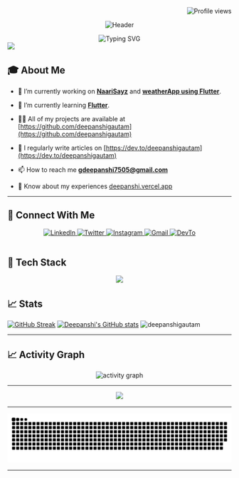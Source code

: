 <p align="right">
  <img src="https://komarev.com/ghpvc/?username=deepanshigautam&label=Visitors&color=0077B5&style=rounded-square" alt="Profile views" />
</p>
<div align="center">

![Header](https://capsule-render.vercel.app/api?type=venom&height=200&color=gradient&customColorList=12,13,14,15,16,17,18,19,20,21,22,23,24&text=Hi,%20I'm%20Deepanshi&fontSize=60&fontColor=fff&animation=fadeIn&2desc=&descSize=20&descAlignY=70)

<img src="https://readme-typing-svg.herokuapp.com?font=Fira+Code&size=25&duration=4000&pause=1000&color=FF69B4&center=true&vCenter=true&width=600&lines=Computer+Science+Engineering+Student;Full+Stack+Developer;Open+Source+Enthusiast;Always+Learning+New+Things" alt="Typing SVG" />

</div>


<!-- Decorative Line -->
<img src="https://user-images.githubusercontent.com/73097560/115834477-dbab4500-a447-11eb-908a-139a6edaec5c.gif">


## 🎓 About Me
- 🔭 I’m currently working on [**NaariSayz**](https://github.com/deepanshigautam/NaariSayz) and [**weatherApp using Flutter**](https://github.com/deepanshigautam/weatherApp).

- 🌱 I’m currently learning [**Flutter**](https://docs.flutter.dev/?_gl=1*e9p31h*_ga*NTA2ODMxMzQ1LjE3Mjk0MTIxMDg.*_ga_04YGWK0175*MTcyOTc0MzY4Ni4yLjAuMTcyOTc0MzY4Ni4wLjAuMA..).

- 👨‍💻 All of my projects are available at [https://github.com/deepanshigautam](https://github.com/deepanshigautam)

- 📝 I regularly write articles on [https://dev.to/deepanshigautam](https://dev.to/deepanshigautam)

- 📫 How to reach me **gdeepanshi7505@gmail.com**

- 📄 Know about my experiences [deepanshi.vercel.app](deepanshi.vercel.app)

---

<!-- Connect Section -->
## 🤝 Connect With Me


<div align="center">
  <a href="https://www.linkedin.com/in/deepanshi-gautam-754532278/" target="_blank">
    <img src="https://skillicons.dev/icons?i=linkedin&theme=dark" alt="LinkedIn" width="50"/>
  </a>
  <a href="https://x.com/Deepanshi270)" target="_blank">
    <img src="https://skillicons.dev/icons?i=twitter&theme=dark" alt="Twitter" width="50"/>
  </a>
  <a href="https://www.instagram.com/yourprofile" target="_blank">
    <img src="https://skillicons.dev/icons?i=instagram&theme=dark" alt="Instagram" width="50"/>
  </a>
  <a href="mailto:gdeepansshi7505@gmail.com" target="_blank">
    <img src="https://skillicons.dev/icons?i=gmail&theme=dark" alt="Gmail" width="50"/>
  </a>
  <a href="https://dev.to/deepanshigautam" target="_blank">
    <img src="https://skillicons.dev/icons?i=devto&theme=dark" alt="DevTo" width="50"/>
  </a>
</div>
<br/>
<h2>🚀 Tech Stack</h2>
<p align="center">
  <a href="https://skillicons.dev">
    <img src="https://skillicons.dev/icons?i=git,react,js,html,css,nodejs,py,java,mongodb,docker,aws,tailwind,sass,flutter,figma,ts,cpp,photoshop,next,firebase,c,mysql,bootstrap&theme=dark" />
  </a>
</p>


## 📈 Stats 
<p align="center">
  
[![GitHub Streak](https://github-readme-streak-stats.herokuapp.com/?user=deepanshigautam&theme=dark)](https://github.com/deepanshigautam)
[![Deepanshi's GitHub stats](https://github-readme-stats.vercel.app/api?username=deepanshigautam&rank_icon=github&theme=dark&title_color=FFBF00)](https://github.com/deepanshigautam)
 <img width="40%" src="https://github-readme-stats.vercel.app/api/top-langs?username=deepanshigautam&show_icons=true&theme=dracula&title_color=ff8000&text_color=ffffff&bg_color=191919&locale=en&layout=compact&hide_border=false" alt="deepanshigautam" /> 

</p>
<!-- ACTIVITY GRAPH -->
<hr/>
<h2>📈 Activity Graph</h2>
<div align="center">
    <img src="https://github-readme-activity-graph.vercel.app/graph?username=deepanshigautam&custom_title=Deepanshi's%20GitHub%20Activity%20Graph&bg_color=0D1117&color=7F3FBF&line=7F3FBF&point=7F3FBF&area_color=FFFFFF&title_color=FFFFFF&area=true" alt="activity graph">
</div>
<hr/>

<!-- Random Dev Quote -->
<div align="center">

![](https://quotes-github-readme.vercel.app/api?type=horizontal&theme=radical)

</div>
<hr/>
<!-- Snake Animation -->
<div align="center">
  <img src="https://raw.githubusercontent.com/platane/platane/output/github-contribution-grid-snake-dark.svg" alt="snake"/>
</div>

<hr/>




